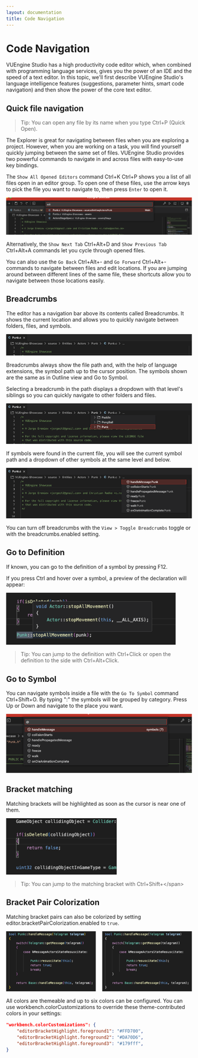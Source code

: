 ```yaml
---
layout: documentation
title: Code Navigation
---
```


# Code Navigation

VUEngine Studio has a high productivity code editor which, when combined with programming language services, gives you the power of an IDE and the speed of a text editor. In this topic, we'll first describe VUEngine Studio's language intelligence features (suggestions, parameter hints, smart code navigation) and then show the power of the core text editor.

## Quick file navigation

> Tip: You can open any file by its name when you type <span class="keys" data-osx="⌘P">Ctrl+P</span> (Quick Open).

The Explorer is great for navigating between files when you are exploring a project. However, when you are working on a task, you will find yourself quickly jumping between the same set of files. VUEngine Studio provides two powerful commands to navigate in and across files with easy-to-use key bindings.

The `Show All Opened Editors` command <span class="keys" data-osx="⌘K ⌘P">Ctrl+K Ctrl+P</span> shows you a list of all files open in an editor group. To open one of these files, use the arrow keys to pick the file you want to navigate to, then press `Enter` to open it.

<a href="/documentation/images/basics/code-navigation/code-navigation.png"><img src="/documentation/images/basics/code-navigation/code-navigation.png"/></a>

Alternatively, the `Show Next Tab` <span class="keys" data-osx="⌥⌘D">Ctrl+Alt+D</span> and `Show Previous Tab` <span class="keys" data-osx="⌥⌘A">Ctrl+Alt+A</span> commands let you cycle through opened files.

You can also use the `Go Back` <span class="keys" data-osx="⌃-" data-win="Ctrl+Left">Ctrl+Alt+-</span> and `Go Forward` <span class="keys" data-osx="⌃⇧-" data-win="Ctrl+Right">Ctrl+Alt+-</span> commands to navigate between files and edit locations. If you are jumping around between different lines of the same file, these shortcuts allow you to navigate between those locations easily.

## Breadcrumbs

The editor has a navigation bar above its contents called Breadcrumbs. It shows the current location and allows you to quickly navigate between folders, files, and symbols.

<a href="/documentation/images/basics/code-navigation/breadcrumbs.png"><img src="/documentation/images/basics/code-navigation/breadcrumbs.png"/></a>

Breadcrumbs always show the file path and, with the help of language extensions, the symbol path up to the cursor position. The symbols shown are the same as in Outline view and Go to Symbol.

Selecting a breadcrumb in the path displays a dropdown with that level's siblings so you can quickly navigate to other folders and files.

<a href="/documentation/images/basics/code-navigation/breadcrumbs-folders-dropdown.png"><img src="/documentation/images/basics/code-navigation/breadcrumbs-folders-dropdown.png"/></a>

If symbols were found in the current file, you will see the current symbol path and a dropdown of other symbols at the same level and below.

<a href="/documentation/images/basics/code-navigation/breadcrumbs-symbols-dropdown.png"><img src="/documentation/images/basics/code-navigation/breadcrumbs-symbols-dropdown.png"/></a>

You can turn off breadcrumbs with the `View > Toggle Breadcrumbs` toggle or with the <span class="setting">breadcrumbs.enabled</span> setting.

## Go to Definition

If known, you can go to the definition of a symbol by pressing <span class="keys">F12</span>.

If you press <span class="keys" data-osx="⌘">Ctrl</span> and hover over a symbol, a preview of the declaration will appear:

<a href="/documentation/images/basics/code-navigation/go-to-definition.png"><img src="/documentation/images/basics/code-navigation/go-to-definition.png" width="460"/></a>

> Tip: You can jump to the definition with <span class="keys" data-osx="⌘+Click">Ctrl+Click</span> or open the definition to the side with <span class="keys" data-osx="⌥⌘+Click">Ctrl+Alt+Click</span>.

## Go to Symbol

You can navigate symbols inside a file with the `Go To Symbol` command <span class="keys" data-osx="⇧⌘O">Ctrl+Shift+O</span>. By typing ":" the symbols will be grouped by category. Press Up or Down and navigate to the place you want.

<a href="/documentation/images/basics/code-navigation/go-to-symbol.png"><img src="/documentation/images/basics/code-navigation/go-to-symbol.png"/></a>

## Bracket matching

Matching brackets will be highlighted as soon as the cursor is near one of them.

<a href="/documentation/images/basics/code-navigation/bracket-matching.png"><img src="/documentation/images/basics/code-navigation/bracket-matching.png" width="300"/></a>

> Tip: You can jump to the matching bracket with <span class="keys" data-osx="⇧⌘\">Ctrl+Shift+\</span>

## Bracket Pair Colorization

Matching bracket pairs can also be colorized by setting <span class="setting">editor.bracketPairColorization.enabled</span> to `true`.

<a href="/documentation/images/basics/code-navigation/bracket-pair-colorization.png"><img src="/documentation/images/basics/code-navigation/bracket-pair-colorization.png" width="640"/></a>

All colors are themeable and up to six colors can be configured. You can use <span class="setting">workbench.colorCustomizations</span> to override these theme-contributed colors in your settings:

```json
"workbench.colorCustomizations": {
    "editorBracketHighlight.foreground1": "#FFD700",
    "editorBracketHighlight.foreground2": "#DA70D6",
    "editorBracketHighlight.foreground3": "#179fff",
}
```
